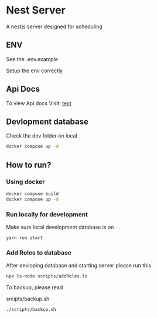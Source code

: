 # Nest Server

A nestjs server designed for scheduling

## ENV

See the .env.example

Setup the env correctly

## Api Docs

To view Api docs Visit: [text](https://c1jfsswjgp.apidog.io/)

## Devlopment database

Check the dev folder on local

```sh
docker compose up -d
```

## How to run?

### Using docker

```sh
docker compose build
docker compose up -d
```

### Run locally for development

Make sure local development database is on

```
yarn run start
```

### Add Roles to database

After devloping database and starting server please run this

```sh
npx ts-node scripts/addRoles.ts
```

To backup, please read

srcipts/backup.sh

```sh
./scripts/backup.sh
```

